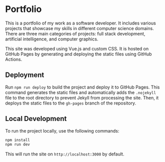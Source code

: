 # Portfolio

This is a portfolio of my work as a software developer. It includes various projects that showcase my skills in 
different computer science domains. There are three main categories of projects: full stack development, artificial 
intelligence, and computer graphics.

This site was developed using Vue.js and custom CSS. It is hosted on GitHub Pages by generating and deploying the static
files using GitHub Actions.

## Deployment
Run `npm run deploy` to build the project and deploy it to GitHub Pages. This command generates the static files and 
automatically adds the `.nojekyll` file to the root directory to prevent Jekyll from processing the site. Then, it 
deploys the static files to the `gh-pages` branch of the repository.

## Local Development
To run the project locally, use the following commands:
```bash
npm install
npm run dev
```

This will run the site on `http://localhost:3000` by default.